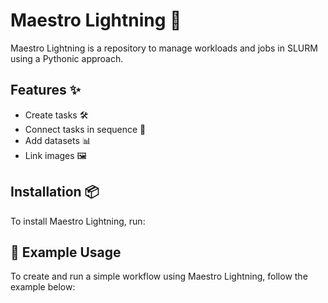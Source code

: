 # Maestro Lightning 🚀

Maestro Lightning is a repository to manage workloads and jobs in SLURM using a Pythonic approach. 

## Features ✨
- Create tasks 🛠️
- Connect tasks in sequence 🔗
- Add datasets 📊
- Link images 🖼️

## Installation 📦
To install Maestro Lightning, run:

## 🐍 Example Usage

To create and run a simple workflow using Maestro Lightning, follow the example below:
